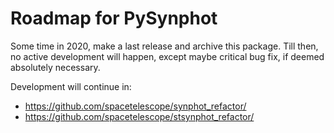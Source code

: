 # Roadmap for PySynphot

Some time in 2020, make a last release and archive this package.
Till then, no active development will happen, except maybe
critical bug fix, if deemed absolutely necessary.

Development will continue in:

* https://github.com/spacetelescope/synphot_refactor/
* https://github.com/spacetelescope/stsynphot_refactor/
